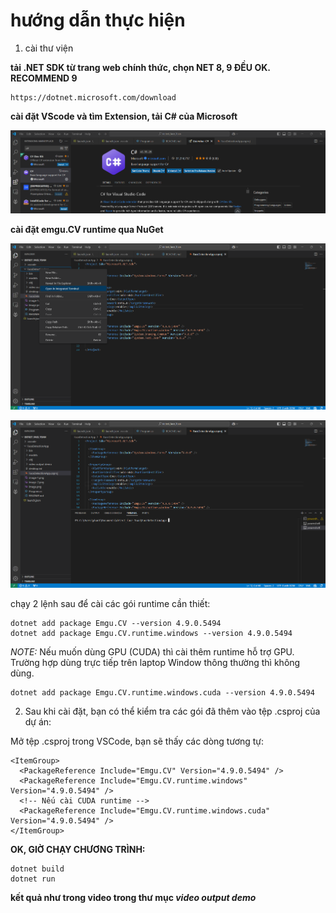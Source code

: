 # hướng dẫn thực hiện

1. cài thư viện

**tải .NET SDK từ trang web chính thức, chọn NET 8, 9 ĐỀU OK. RECOMMEND 9**
```
https://dotnet.microsoft.com/download
```
**cài đặt VScode và tìm Extension, tải C# của Microsoft**

![alt text](image.png)

**cài đặt emgu.CV runtime qua NuGet**

![alt text](image-2.png)

![alt text](image-3.png)

chạy 2 lệnh sau để cài các gói runtime cần thiết: 

```
dotnet add package Emgu.CV --version 4.9.0.5494
dotnet add package Emgu.CV.runtime.windows --version 4.9.0.5494
```

_NOTE:_ Nếu muốn dùng GPU (CUDA) thì cài thêm runtime hỗ trợ GPU. Trường hợp dùng trực tiếp trên laptop Window thông thường thì không dùng.
```
dotnet add package Emgu.CV.runtime.windows.cuda --version 4.9.0.5494
```

2. Sau khi cài đặt, bạn có thể kiểm tra các gói đã thêm vào tệp .csproj của dự án:

Mở tệp .csproj trong VSCode, bạn sẽ thấy các dòng tương tự:

```
<ItemGroup>
  <PackageReference Include="Emgu.CV" Version="4.9.0.5494" />
  <PackageReference Include="Emgu.CV.runtime.windows" Version="4.9.0.5494" />
  <!-- Nếu cài CUDA runtime -->
  <PackageReference Include="Emgu.CV.runtime.windows.cuda" Version="4.9.0.5494" />
</ItemGroup>

```

**OK, GIỜ CHẠY CHƯƠNG TRÌNH:**

```
dotnet build
dotnet run
```

**kết quả như trong video trong thư mục _video output demo_**